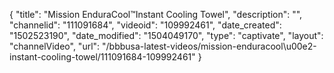 {
    "title": "Mission EnduraCool&trade;Instant Cooling Towel",
    "description": "",
    "channelid": "111091684",
    "videoid": "109992461",
    "date_created": "1502523190",
    "date_modified": "1504049170",
    "type": "captivate",
    "layout": "channelVideo",
    "url": "\/bbbusa-latest-videos\/mission-enduracool\u00e2-instant-cooling-towel\/111091684-109992461"
}